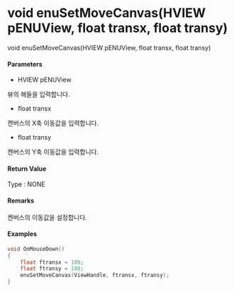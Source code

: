 # void enuSetMoveCanvas\(HVIEW pENUView, float transx, float transy\)

void enuSetMoveCanvas\(HVIEW pENUView, float transx, float transy\)

#### Parameters

* HVIEW pENUView

뷰의 해들을 입력합니다.

* float transx

켄버스의 X축 이동값을 입력합니다.

* float transy

켄버스의 Y축 이동값을 입력합니다.

#### Return Value

Type : NONE



#### Remarks

켄버스의 이동값을 설정합니다. 

#### Examples

```cpp
void OnMouseDown()
{
    float ftransx = 100;
    float ftransy = 100;
    enuSetMoveCanvas(ViewHandle, ftransx, ftransy);
}
```



